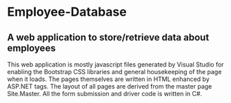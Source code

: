 # Employee-Database
## A web application to store/retrieve data about employees
This web application is mostly javascript files generated by Visual Studio for enabling the Bootstrap CSS libraries and general housekeeping of the page when it loads.
The pages themselves are written in HTML enhanced by ASP.NET tags.
The layout of all pages are derived from the master page Site.Master.
All the form submission and driver code is written in C#.
